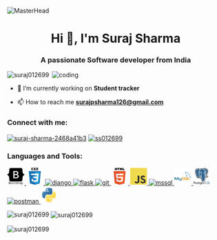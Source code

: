 ![MasterHead](![MasterHead](https://media.licdn.com/dms/image/D4D16AQHWLyBbaLmhpQ/profile-displaybackgroundimage-shrink_350_1400/0/1687291535047?e=1698883200&v=beta&t=kYqu7xvXb6bQ4tBR-ERTxjDJj7hubodr80olBXSSD1Q)
)

<h1 align="center">Hi 👋, I'm Suraj Sharma</h1>
<h3 align="center">A passionate Software developer from India</h3>
<img align="right" alt="coding" width="400" src="https://uploads0.jovo.to/idea_attachments/840592/homework-dribbble_bigger.gif?1544706789">

<p align="left"> <img src="https://komarev.com/ghpvc/?username=suraj012699&label=Profile%20views&color=0e75b6&style=flat" alt="suraj012699" /> </p>

- 🔭 I’m currently working on **Student tracker**

- 📫 How to reach me **surajpsharma126@gmail.com**

<h3 align="left">Connect with me:</h3>
<p align="left">
<a href="https://linkedin.com/in/suraj-sharma-2468a41b3" target="blank"><img align="center" src="https://raw.githubusercontent.com/rahuldkjain/github-profile-readme-generator/master/src/images/icons/Social/linked-in-alt.svg" alt="suraj-sharma-2468a41b3" height="30" width="40" /></a>
<a href="https://instagram.com/ss012699" target="blank"><img align="center" src="https://raw.githubusercontent.com/rahuldkjain/github-profile-readme-generator/master/src/images/icons/Social/instagram.svg" alt="ss012699" height="30" width="40" /></a>
</p>

<h3 align="left">Languages and Tools:</h3>
<p align="left"> <a href="https://getbootstrap.com" target="_blank" rel="noreferrer"> <img src="https://raw.githubusercontent.com/devicons/devicon/master/icons/bootstrap/bootstrap-plain-wordmark.svg" alt="bootstrap" width="40" height="40"/> </a> <a href="https://www.w3schools.com/css/" target="_blank" rel="noreferrer"> <img src="https://raw.githubusercontent.com/devicons/devicon/master/icons/css3/css3-original-wordmark.svg" alt="css3" width="40" height="40"/> </a> <a href="https://www.djangoproject.com/" target="_blank" rel="noreferrer"> <img src="https://cdn.worldvectorlogo.com/logos/django.svg" alt="django" width="40" height="40"/> </a> <a href="https://flask.palletsprojects.com/" target="_blank" rel="noreferrer"> <img src="https://www.vectorlogo.zone/logos/pocoo_flask/pocoo_flask-icon.svg" alt="flask" width="40" height="40"/> </a> <a href="https://git-scm.com/" target="_blank" rel="noreferrer"> <img src="https://www.vectorlogo.zone/logos/git-scm/git-scm-icon.svg" alt="git" width="40" height="40"/> </a> <a href="https://www.w3.org/html/" target="_blank" rel="noreferrer"> <img src="https://raw.githubusercontent.com/devicons/devicon/master/icons/html5/html5-original-wordmark.svg" alt="html5" width="40" height="40"/> </a> <a href="https://developer.mozilla.org/en-US/docs/Web/JavaScript" target="_blank" rel="noreferrer"> <img src="https://raw.githubusercontent.com/devicons/devicon/master/icons/javascript/javascript-original.svg" alt="javascript" width="40" height="40"/> </a> <a href="https://www.microsoft.com/en-us/sql-server" target="_blank" rel="noreferrer"> <img src="https://www.svgrepo.com/show/303229/microsoft-sql-server-logo.svg" alt="mssql" width="40" height="40"/> </a> <a href="https://www.mysql.com/" target="_blank" rel="noreferrer"> <img src="https://raw.githubusercontent.com/devicons/devicon/master/icons/mysql/mysql-original-wordmark.svg" alt="mysql" width="40" height="40"/> </a> <a href="https://www.postgresql.org" target="_blank" rel="noreferrer"> <img src="https://raw.githubusercontent.com/devicons/devicon/master/icons/postgresql/postgresql-original-wordmark.svg" alt="postgresql" width="40" height="40"/> </a> <a href="https://postman.com" target="_blank" rel="noreferrer"> <img src="https://www.vectorlogo.zone/logos/getpostman/getpostman-icon.svg" alt="postman" width="40" height="40"/> </a> <a href="https://www.python.org" target="_blank" rel="noreferrer"> <img src="https://raw.githubusercontent.com/devicons/devicon/master/icons/python/python-original.svg" alt="python" width="40" height="40"/> </a> </p>

<p><img align="left" src="https://github-readme-stats.vercel.app/api/top-langs?username=suraj012699&show_icons=true&locale=en&layout=compact" alt="suraj012699" /></p>

<p>&nbsp;<img align="center" src="https://github-readme-stats.vercel.app/api?username=suraj012699&show_icons=true&locale=en" alt="suraj012699" /></p>

<p><img align="center" src="https://github-readme-streak-stats.herokuapp.com/?user=suraj012699&" alt="suraj012699" /></p>
